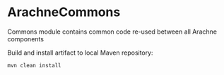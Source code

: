 # ArachneCommons
Commons module contains common code re-used between all Arachne components

Build and install artifact to local Maven repository:
```:shell 
mvn clean install
```



